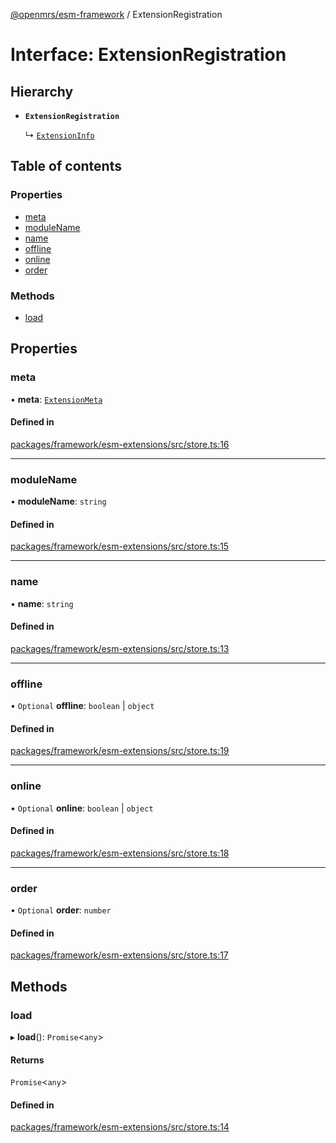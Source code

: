 [@openmrs/esm-framework](../API.md) / ExtensionRegistration

# Interface: ExtensionRegistration

## Hierarchy

- **`ExtensionRegistration`**

  ↳ [`ExtensionInfo`](ExtensionInfo.md)

## Table of contents

### Properties

- [meta](ExtensionRegistration.md#meta)
- [moduleName](ExtensionRegistration.md#modulename)
- [name](ExtensionRegistration.md#name)
- [offline](ExtensionRegistration.md#offline)
- [online](ExtensionRegistration.md#online)
- [order](ExtensionRegistration.md#order)

### Methods

- [load](ExtensionRegistration.md#load)

## Properties

### meta

• **meta**: [`ExtensionMeta`](ExtensionMeta.md)

#### Defined in

[packages/framework/esm-extensions/src/store.ts:16](https://github.com/openmrs/openmrs-esm-core/blob/master/packages/framework/esm-extensions/src/store.ts#L16)

___

### moduleName

• **moduleName**: `string`

#### Defined in

[packages/framework/esm-extensions/src/store.ts:15](https://github.com/openmrs/openmrs-esm-core/blob/master/packages/framework/esm-extensions/src/store.ts#L15)

___

### name

• **name**: `string`

#### Defined in

[packages/framework/esm-extensions/src/store.ts:13](https://github.com/openmrs/openmrs-esm-core/blob/master/packages/framework/esm-extensions/src/store.ts#L13)

___

### offline

• `Optional` **offline**: `boolean` \| `object`

#### Defined in

[packages/framework/esm-extensions/src/store.ts:19](https://github.com/openmrs/openmrs-esm-core/blob/master/packages/framework/esm-extensions/src/store.ts#L19)

___

### online

• `Optional` **online**: `boolean` \| `object`

#### Defined in

[packages/framework/esm-extensions/src/store.ts:18](https://github.com/openmrs/openmrs-esm-core/blob/master/packages/framework/esm-extensions/src/store.ts#L18)

___

### order

• `Optional` **order**: `number`

#### Defined in

[packages/framework/esm-extensions/src/store.ts:17](https://github.com/openmrs/openmrs-esm-core/blob/master/packages/framework/esm-extensions/src/store.ts#L17)

## Methods

### load

▸ **load**(): `Promise`<`any`\>

#### Returns

`Promise`<`any`\>

#### Defined in

[packages/framework/esm-extensions/src/store.ts:14](https://github.com/openmrs/openmrs-esm-core/blob/master/packages/framework/esm-extensions/src/store.ts#L14)
